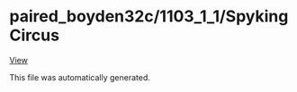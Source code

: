 
# paired_boyden32c/1103_1_1/SpykingCircus

[View](https://figurl.org/f?v=gs://figurl/spikesortingview-10&d=sha1://fb30458f96f05e4ebf5d2485770dfbf08b99445e&s={"sortingCuration":"gh://scratchrealm/test-sorting-curations/main/spikeforest/paired_boyden32c/1103_1_1/SpykingCircus/curation.json"}&label=paired_boyden32c/1103_1_1/SpykingCircus)

This file was automatically generated.
